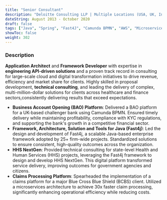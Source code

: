 ```yaml
---
title: "Senior Consultant"
description: "Deloitte Consulting LLP | Multiple Locations (USA, UK, India)"
dateString: August 2013 - October 2020
draft: false
tags: ["Java", "Spring", "Fast4J", "Camunda BPMN", "AWS", "Microservices"]
showToc: false
weight: 302
---
```

### Description

**Application Architect** and **Framework Developer** with expertise in **engineering API-driven solutions** and a
proven track record in consulting for large-scale cloud and digital transformation initiatives to drive revenue, efficiency and market share for clients. Highly skilled in proposal development, **technical consulting**, and leading the delivery of complex, multi-million-dollar solutions for clients across healthcare and finance sectors,consistently delivering results that exceed expectations.

* **Business Account Opening (BAO) Platform**: Delivered a BAO platform for a UK-based challenger bank
  using Camunda BPMN. Ensured timely delivery while maintaining profitability, compliance with KYC
  regulations, and supporting the bank's growth in a competitive financial sector.
* **Framework, Architecture, Solution and Tools for Java (Fast4j)**: Led the design and development of
  Fast4j, a scalable Java-based enterprise framework adopted by 25+ firm-wide projects. Standardized
  solutions to ensure consistent, high-quality outcomes across the organization.
* **HHS NextGen**: Provided technical consulting for state-level Health and Human Services (HHS) projects,
  leveraging the Fast4j framework to design and develop HHS NextGen. This digital platform transformed
  service delivery, improving outcomes for government agencies and citizens.
* **Claims Processing Platform**: Spearheaded the implementation of a claims platform for a major Blue
  Cross Blue Shield (BCBS) client. Utilized a microservices architecture to achieve 30x faster claim
  processing, significantly enhancing operational efficiency while reducing costs.
